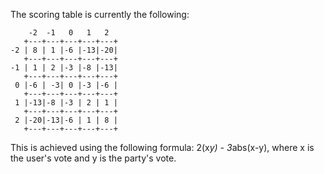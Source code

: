 The scoring table is currently the following:

```
    -2  -1   0   1   2
   +---+---+---+---+---+
-2 | 8 | 1 |-6 |-13|-20|
   +---+---+---+---+---+
-1 | 1 | 2 |-3 |-8 |-13|
   +---+---+---+---+---+
 0 |-6 | -3| 0 |-3 |-6 |
   +---+---+---+---+---+
 1 |-13|-8 |-3 | 2 | 1 |
   +---+---+---+---+---+
 2 |-20|-13|-6 | 1 | 8 |
   +---+---+---+---+---+
```

This is achieved using the following formula: 2(x*y) - 3*abs(x-y),
where x is the user's vote and y is the party's vote.
